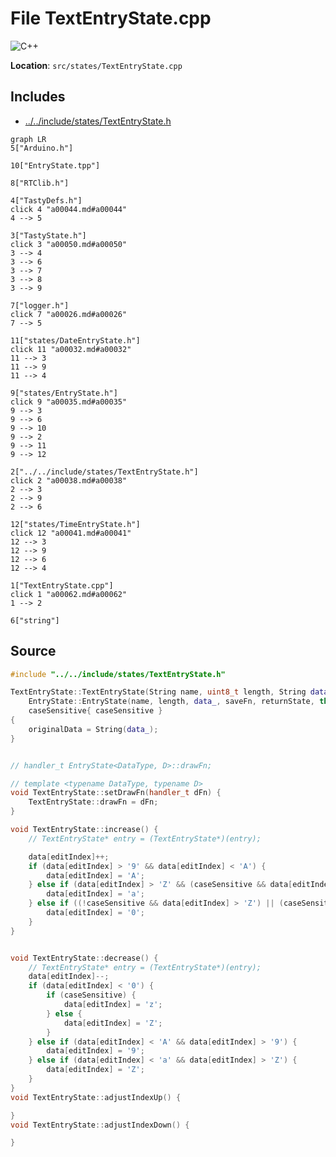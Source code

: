 <a id="a00062"></a>
# File TextEntryState.cpp

![][C++]

**Location**: `src/states/TextEntryState.cpp`





## Includes

* [../../include/states/TextEntryState.h](a00038.md#a00038)

```mermaid
graph LR
5["Arduino.h"]

10["EntryState.tpp"]

8["RTClib.h"]

4["TastyDefs.h"]
click 4 "a00044.md#a00044"
4 --> 5

3["TastyState.h"]
click 3 "a00050.md#a00050"
3 --> 4
3 --> 6
3 --> 7
3 --> 8
3 --> 9

7["logger.h"]
click 7 "a00026.md#a00026"
7 --> 5

11["states/DateEntryState.h"]
click 11 "a00032.md#a00032"
11 --> 3
11 --> 9
11 --> 4

9["states/EntryState.h"]
click 9 "a00035.md#a00035"
9 --> 3
9 --> 6
9 --> 10
9 --> 2
9 --> 11
9 --> 12

2["../../include/states/TextEntryState.h"]
click 2 "a00038.md#a00038"
2 --> 3
2 --> 9
2 --> 6

12["states/TimeEntryState.h"]
click 12 "a00041.md#a00041"
12 --> 3
12 --> 9
12 --> 6
12 --> 4

1["TextEntryState.cpp"]
click 1 "a00062.md#a00062"
1 --> 2

6["string"]

```

## Source

```cpp
#include "../../include/states/TextEntryState.h"

TextEntryState::TextEntryState(String name, uint8_t length, String data_, handler_t saveFn, TastyState* returnState, bool caseSensitive) :
    EntryState::EntryState(name, length, data_, saveFn, returnState, this),
    caseSensitive{ caseSensitive }
{
    originalData = String(data_);
}


// handler_t EntryState<DataType, D>::drawFn;

// template <typename DataType, typename D>
void TextEntryState::setDrawFn(handler_t dFn) {
    TextEntryState::drawFn = dFn;
}

void TextEntryState::increase() {
    // TextEntryState* entry = (TextEntryState*)(entry);

    data[editIndex]++;
    if (data[editIndex] > '9' && data[editIndex] < 'A') {
        data[editIndex] = 'A';
    } else if (data[editIndex] > 'Z' && (caseSensitive && data[editIndex] < 'a')) {
        data[editIndex] = 'a';
    } else if ((!caseSensitive && data[editIndex] > 'Z') || (caseSensitive && data[editIndex] > 'z')) {
        data[editIndex] = '0';
    }
}


void TextEntryState::decrease() {
    // TextEntryState* entry = (TextEntryState*)(entry);
    data[editIndex]--;
    if (data[editIndex] < '0') {
        if (caseSensitive) {
            data[editIndex] = 'z';
        } else {
            data[editIndex] = 'Z';
        }
    } else if (data[editIndex] < 'A' && data[editIndex] > '9') {
        data[editIndex] = '9';
    } else if (data[editIndex] < 'a' && data[editIndex] > 'Z') {
        data[editIndex] = 'Z';
    }
}
void TextEntryState::adjustIndexUp() {

}
void TextEntryState::adjustIndexDown() {

}
```

[public]: https://img.shields.io/badge/-public-brightgreen (public)
[C++]: https://img.shields.io/badge/language-C%2B%2B-blue (C++)
[static]: https://img.shields.io/badge/-static-lightgrey (static)
[private]: https://img.shields.io/badge/-private-red (private)
[Markdown]: https://img.shields.io/badge/language-Markdown-blue (Markdown)